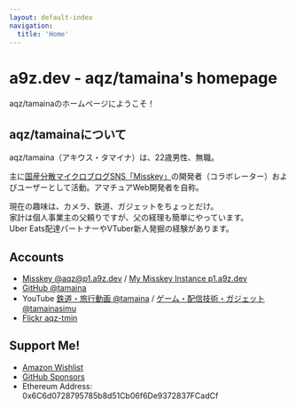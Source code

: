 ```yaml
---
layout: default-index
navigation:
  title: 'Home'
---
```


# a9z.dev - aqz/tamaina's homepage

aqz/tamainaのホームページにようこそ！

## aqz/tamainaについて
aqz/tamaina（アキウス・タマイナ）は、22歳男性、無職。

主に[国産分散マイクロブログSNS「Misskey」](https://misskey-hub.net)の開発者（コラボレーター）およびユーザーとして活動。アマチュアWeb開発者を自称。

現在の趣味は、カメラ、鉄道、ガジェットをちょっとだけ。  
家計は個人事業主の父頼りですが、父の経理も簡単にやっています。  
Uber Eats配達パートナーやVTuber新人発掘の経験があります。

## Accounts

- [Misskey @aqz@p1.a9z.dev](https://p1.a9z.dev/@aqz) / [My Misskey Instance p1.a9z.dev](https://p1.a9z.dev)
- [GitHub @tamaina](https://github.com/tamaina)
- YouTube [鉄道・旅行動画 @tamaina](https://www.youtube.com/channel/UCds1cPl1_3Tv5oKp3bQW0XA) / [ゲーム・配信技術・ガジェット @tamainasimu](https://www.youtube.com/channel/UC6hwXWEiuDUv0UCzU7UpTqg)
- [Flickr aqz-tmin](https://flickr.com/photos/150974953@N07/)

## Support Me!

- [Amazon Wishlist](https://www.amazon.jp/hz/wishlist/ls/1MS8O2CUKPL8I)
- [GitHub Sponsors](https://github.com/sponsors/tamaina/)
- Ethereum Address: 0x6C6d0728795785b8d51Cb06f6De9372837FCadCf
